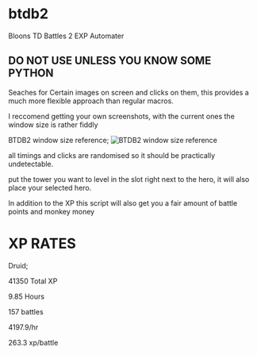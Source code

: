 # btdb2
Bloons TD Battles 2 EXP Automater

DO NOT USE UNLESS YOU KNOW SOME PYTHON
--------------------------------------

Seaches for Certain images on screen and clicks on them, this provides a much more flexible approach than regular macros.

I reccomend getting your own screenshots, with the current ones the window size is rather fiddly 

BTDB2 window size reference;
![BTDB2 window size reference](https://user-images.githubusercontent.com/48266942/146490979-dc8baca2-36e8-4c92-a215-c47ea0250d39.png)


all timings and clicks are randomised so it should be practically undetectable.

put the tower you want to level in the slot right next to the hero, it will also place your selected hero.

In addition to the XP this script will also get you a fair amount of battle points and monkey money


XP RATES
=====================================

Druid;

41350 Total XP

9.85 Hours

157 battles

4197.9/hr

263.3 xp/battle
